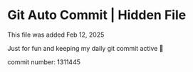 # Git Auto Commit | Hidden File

This file was added Feb 12, 2025

Just for fun and keeping my daily git commit active 🤪

commit number: 1311445
